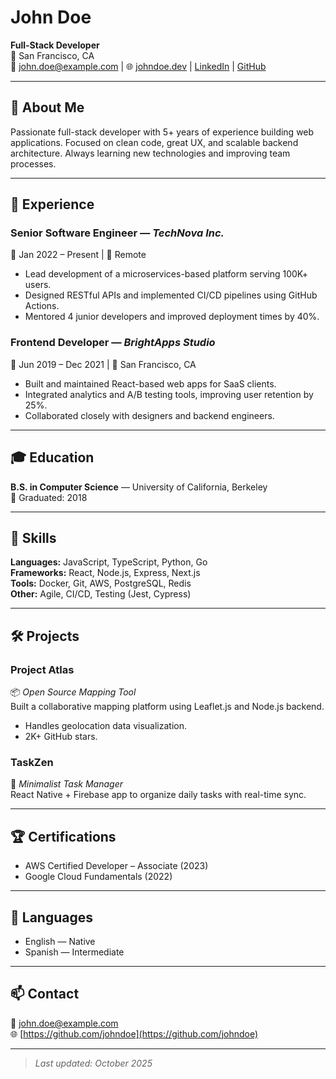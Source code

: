 # John Doe

**Full-Stack Developer**  
📍 San Francisco, CA  
📧 john.doe@example.com | 🌐 [johndoe.dev](https://johndoe.dev) | [LinkedIn](https://linkedin.com/in/johndoe) | [GitHub](https://github.com/johndoe)

---

## 👋 About Me

Passionate full-stack developer with 5+ years of experience building web applications. Focused on clean code, great UX, and scalable backend architecture. Always learning new technologies and improving team processes.

---

## 💼 Experience

### **Senior Software Engineer** — *TechNova Inc.*  
📅 Jan 2022 – Present | 📍 Remote  
- Lead development of a microservices-based platform serving 100K+ users.  
- Designed RESTful APIs and implemented CI/CD pipelines using GitHub Actions.  
- Mentored 4 junior developers and improved deployment times by 40%.  

### **Frontend Developer** — *BrightApps Studio*  
📅 Jun 2019 – Dec 2021 | 📍 San Francisco, CA  
- Built and maintained React-based web apps for SaaS clients.  
- Integrated analytics and A/B testing tools, improving user retention by 25%.  
- Collaborated closely with designers and backend engineers.

---

## 🎓 Education

**B.S. in Computer Science** — University of California, Berkeley  
📅 Graduated: 2018

---

## 🧠 Skills

**Languages:** JavaScript, TypeScript, Python, Go  
**Frameworks:** React, Node.js, Express, Next.js  
**Tools:** Docker, Git, AWS, PostgreSQL, Redis  
**Other:** Agile, CI/CD, Testing (Jest, Cypress)

---

## 🛠️ Projects

### **Project Atlas**
📦 *Open Source Mapping Tool*  
Built a collaborative mapping platform using Leaflet.js and Node.js backend.  
- Handles geolocation data visualization.  
- 2K+ GitHub stars.

### **TaskZen**
📱 *Minimalist Task Manager*  
React Native + Firebase app to organize daily tasks with real-time sync.

---

## 🏆 Certifications

- AWS Certified Developer – Associate (2023)  
- Google Cloud Fundamentals (2022)

---

## 💬 Languages

- English — Native  
- Spanish — Intermediate  

---

## 📫 Contact

📧 john.doe@example.com  
🌐 [https://github.com/johndoe](https://github.com/johndoe)

---

> _Last updated: October 2025_

